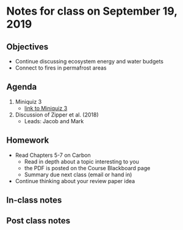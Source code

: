 # Notes for class on September 19, 2019

## Objectives
* Continue discussing ecosystem energy and water budgets
* Connect to fires in permafrost areas

## Agenda
1. Miniquiz 3
	- [link to Miniquiz 3](../Mini_Quizzes/miniquiz3_09.19.19.pdf)
2. Discussion of Zipper et al. (2018)
	- Leads: Jacob and Mark

## Homework
* Read Chapters 5-7 on Carbon
	- Read in depth about a topic interesting to you
	- the PDF is posted on the Course Blackboard page
	- Summary due next class (email or hand in)
* Continue thinking about your review paper idea

## In-class notes

## Post class notes
